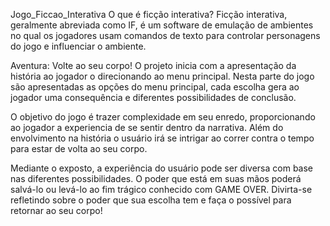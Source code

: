 Jogo_Ficcao_Interativa
O que é ficção interativa? Ficção interativa, geralmente abreviada como IF, é um software de emulação de ambientes no qual os jogadores usam comandos de texto para controlar personagens do jogo e influenciar o ambiente.

Aventura: Volte ao seu corpo!
O projeto inicia com a apresentação da história ao jogador o direcionando ao menu principal. Nesta parte do jogo são apresentadas as opções do menu principal, cada escolha gera ao jogador uma consequência e diferentes possibilidades de conclusão.

O objetivo do jogo é trazer complexidade em seu enredo, proporcionando ao jogador a experiencia de se sentir dentro da narrativa. Além do envolvimento na história o usuário irá se intrigar ao correr contra o tempo para estar de volta ao seu corpo.

Mediante o exposto, a experiência do usuário pode ser diversa com base nas diferentes possibilidades. O poder que está em suas mãos poderá salvá-lo ou levá-lo ao fim trágico conhecido com GAME OVER. Divirta-se refletindo sobre o poder que sua escolha tem e faça o possível para retornar ao seu corpo!